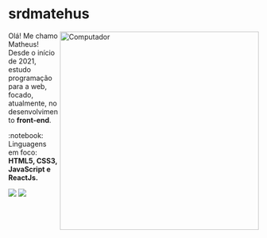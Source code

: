# srdmatehus

<img src="https://raw.githubusercontent.com/MicaelliMedeiros/micaellimedeiros/master/image/computer-illustration.png" min-width="400px" max-width="400px" width="400px" align="right" alt="Computador">

<p align="left"> 
  Olá! Me chamo Matheus!<br>
  Desde o início de 2021, estudo programação para a web, focado, atualmente, no desenvolvimento <strong>front-end</strong>.<br>
</p>

<p align="left">
  :notebook: Linguagens em foco: <strong>HTML5, CSS3, JavaScript e ReactJs.</strong>
</p>


<a href="http://www.linkedin.com/in/srdmatheus" target="_blank"><img src="https://img.shields.io/badge/-LinkedIn-%230077B5?style=for-the-badge&logo=linkedin&logoColor=white" target="_blank"></a> 
<a href = "mailto:srdmatheus@gmail.com"><img src="https://img.shields.io/badge/-Gmail-%23333?style=for-the-badge&logo=gmail&logoColor=white" target="_blank"></a>
